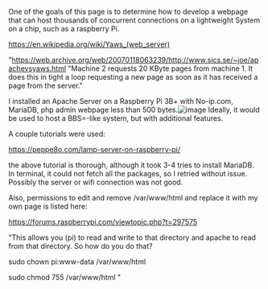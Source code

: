 One of the goals of this page is to determine how to develop a webpage that can host thousands of concurrent connections on a lightweight System on a chip, such as a raspberry Pi. 

https://en.wikipedia.org/wiki/Yaws_(web_server)

"https://web.archive.org/web/20070118063239/http://www.sics.se/~joe/apachevsyaws.html "Machine 2 requests 20 KByte pages from machine 1. It does this in tight a loop requesting a new page as soon as it has received a page from the server." 

I installed an Apache Server on a Raspberry Pi 3B+ with No-ip.com, MariaDB, php admin webpage less than 500 bytes.![image](https://user-images.githubusercontent.com/76194453/202923239-9fcbf9da-ec33-41fb-83b3-2b0890834f57.png)  Ideally, it would be used to host a BBS=-like system, but with additional features. 


A couple tutorials were used: 

https://peppe8o.com/lamp-server-on-raspberry-pi/

the above tutorial is thorough, although it took 3-4 tries to install MariaDB. In terminal, it could not fetch all the packages, so I retried without issue. Possibly the server or wifi connection was not good. 

Also, permissions to edit and remove /var/www/html and replace it with my own page is listed here:

https://forums.raspberrypi.com/viewtopic.php?t=297575 

"This allows you (pi) to read and write to that directory and apache to
read from that directory. So how do you do that?

sudo chown pi:www-data /var/www/html

sudo chmod 755 /var/www/html "
